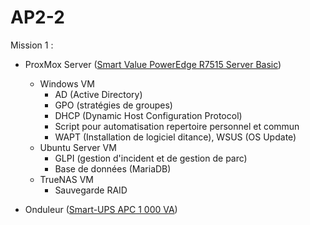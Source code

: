 # AP2-2

Mission 1 :

- ProxMox Server ([Smart Value PowerEdge R7515 Server Basic](https://www.dell.com/fr-fr/work/shop/nos-solutions-serveurs-stockage-et-r%C3%A9seaux/smart-value-poweredge-r7515-server-basic/spd/poweredge-r7515/per751501a?configurationid=d64b53ec-272e-4ad7-a820-f00c4f7eaaaf))
  - Windows VM
    - AD (Active Directory)
    - GPO (stratégies de groupes)
    - DHCP (Dynamic Host Configuration Protocol)
    - Script pour automatisation repertoire personnel et commun
    - WAPT (Installation de logiciel ditance), WSUS (OS Update)
  - Ubuntu Server VM
    - GLPI (gestion d'incident et de gestion de parc)
    - Base de données (MariaDB)
  - TrueNAS VM
    - Sauvegarde RAID

- Onduleur ([Smart-UPS APC 1 000 VA](https://www.apc.com/shop/fr/fr/products/Onduleur-Smart-UPS-APC-1-000-VA-%C3%A9cran-LCD-montage-en-rack-2U-230-V/P-SMT1000RMI2U))
